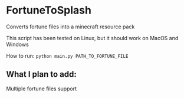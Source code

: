 # FortuneToSplash

Converts fortune files into a minecraft resource pack

This script has been tested on Linux, but it should work on MacOS and Windows


How to run: `python main.py PATH_TO_FORTUNE_FILE`


## What I plan to add:

Multiple fortune files support
